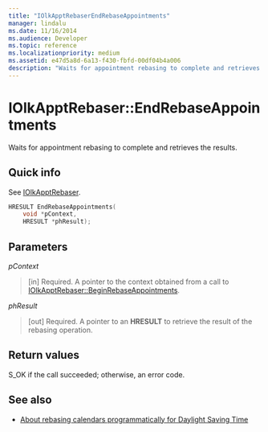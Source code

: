 ```yaml
---
title: "IOlkApptRebaserEndRebaseAppointments"
manager: lindalu
ms.date: 11/16/2014
ms.audience: Developer
ms.topic: reference
ms.localizationpriority: medium
ms.assetid: e47d5a8d-6a13-f430-fbfd-00df04b4a006
description: "Waits for appointment rebasing to complete and retrieves the results."
---
```


# IOlkApptRebaser::EndRebaseAppointments

Waits for appointment rebasing to complete and retrieves the results.
  
## Quick info

See [IOlkApptRebaser](iolkapptrebaser.md).
  
```cpp
HRESULT EndRebaseAppointments( 
    void *pContext, 
    HRESULT *phResult);
```

## Parameters

_pContext_
  
> [in] Required. A pointer to the context obtained from a call to [IOlkApptRebaser::BeginRebaseAppointments](iolkapptrebaser-beginrebaseappointments.md).
    
_phResult_
  
> [out] Required. A pointer to an **HRESULT** to retrieve the result of the rebasing operation. 
    
## Return values

S_OK if the call succeeded; otherwise, an error code.
  
## See also

- [About rebasing calendars programmatically for Daylight Saving Time](about-rebasing-calendars-programmatically-for-daylight-saving-time.md)

